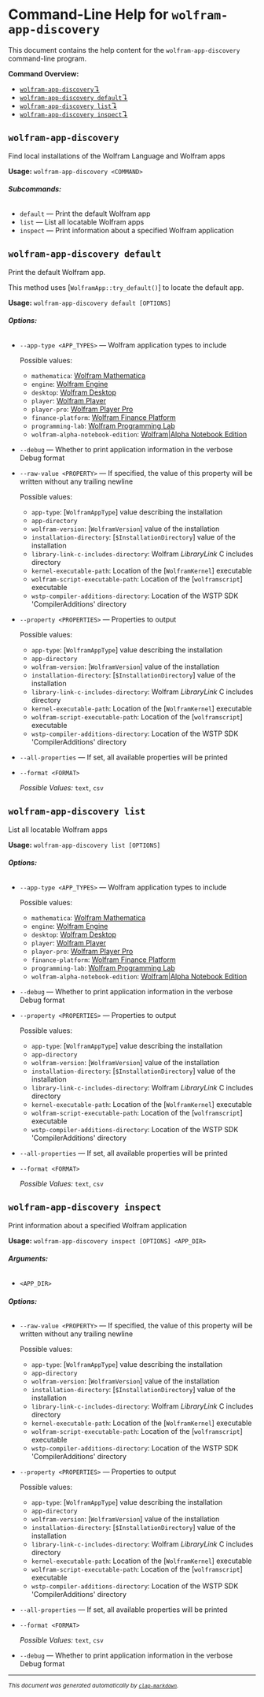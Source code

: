 # Command-Line Help for `wolfram-app-discovery`

This document contains the help content for the `wolfram-app-discovery` command-line program.

**Command Overview:**

* [`wolfram-app-discovery`↴](#wolfram-app-discovery)
* [`wolfram-app-discovery default`↴](#wolfram-app-discovery-default)
* [`wolfram-app-discovery list`↴](#wolfram-app-discovery-list)
* [`wolfram-app-discovery inspect`↴](#wolfram-app-discovery-inspect)

## `wolfram-app-discovery`

Find local installations of the Wolfram Language and Wolfram apps

**Usage:** `wolfram-app-discovery <COMMAND>`

###### **Subcommands:**

* `default` — Print the default Wolfram app
* `list` — List all locatable Wolfram apps
* `inspect` — Print information about a specified Wolfram application



## `wolfram-app-discovery default`

Print the default Wolfram app.

This method uses [`WolframApp::try_default()`] to locate the default app.

**Usage:** `wolfram-app-discovery default [OPTIONS]`

###### **Options:**

* `--app-type <APP_TYPES>` — Wolfram application types to include

  Possible values:
  - `mathematica`:
    [Wolfram Mathematica](https://www.wolfram.com/mathematica/)
  - `engine`:
    [Wolfram Engine](https://wolfram.com/engine)
  - `desktop`:
    [Wolfram Desktop](https://www.wolfram.com/desktop/)
  - `player`:
    [Wolfram Player](https://www.wolfram.com/player/)
  - `player-pro`:
    [Wolfram Player Pro](https://www.wolfram.com/player-pro/)
  - `finance-platform`:
    [Wolfram Finance Platform](https://www.wolfram.com/finance-platform/)
  - `programming-lab`:
    [Wolfram Programming Lab](https://www.wolfram.com/programming-lab/)
  - `wolfram-alpha-notebook-edition`:
    [Wolfram|Alpha Notebook Edition](https://www.wolfram.com/wolfram-alpha-notebook-edition/)

* `--debug` — Whether to print application information in the verbose Debug format
* `--raw-value <PROPERTY>` — If specified, the value of this property will be written without any trailing newline

  Possible values:
  - `app-type`:
    [`WolframAppType`] value describing the installation
  - `app-directory`
  - `wolfram-version`:
    [`WolframVersion`] value of the installation
  - `installation-directory`:
    [`$InstallationDirectory`] value of the installation
  - `library-link-c-includes-directory`:
    Wolfram *LibraryLink* C includes directory
  - `kernel-executable-path`:
    Location of the [`WolframKernel`] executable
  - `wolfram-script-executable-path`:
    Location of the [`wolframscript`] executable
  - `wstp-compiler-additions-directory`:
    Location of the WSTP SDK 'CompilerAdditions' directory

* `--property <PROPERTIES>` — Properties to output

  Possible values:
  - `app-type`:
    [`WolframAppType`] value describing the installation
  - `app-directory`
  - `wolfram-version`:
    [`WolframVersion`] value of the installation
  - `installation-directory`:
    [`$InstallationDirectory`] value of the installation
  - `library-link-c-includes-directory`:
    Wolfram *LibraryLink* C includes directory
  - `kernel-executable-path`:
    Location of the [`WolframKernel`] executable
  - `wolfram-script-executable-path`:
    Location of the [`wolframscript`] executable
  - `wstp-compiler-additions-directory`:
    Location of the WSTP SDK 'CompilerAdditions' directory

* `--all-properties` — If set, all available properties will be printed
* `--format <FORMAT>`

  *Possible Values:* `text`, `csv`




## `wolfram-app-discovery list`

List all locatable Wolfram apps

**Usage:** `wolfram-app-discovery list [OPTIONS]`

###### **Options:**

* `--app-type <APP_TYPES>` — Wolfram application types to include

  Possible values:
  - `mathematica`:
    [Wolfram Mathematica](https://www.wolfram.com/mathematica/)
  - `engine`:
    [Wolfram Engine](https://wolfram.com/engine)
  - `desktop`:
    [Wolfram Desktop](https://www.wolfram.com/desktop/)
  - `player`:
    [Wolfram Player](https://www.wolfram.com/player/)
  - `player-pro`:
    [Wolfram Player Pro](https://www.wolfram.com/player-pro/)
  - `finance-platform`:
    [Wolfram Finance Platform](https://www.wolfram.com/finance-platform/)
  - `programming-lab`:
    [Wolfram Programming Lab](https://www.wolfram.com/programming-lab/)
  - `wolfram-alpha-notebook-edition`:
    [Wolfram|Alpha Notebook Edition](https://www.wolfram.com/wolfram-alpha-notebook-edition/)

* `--debug` — Whether to print application information in the verbose Debug format
* `--property <PROPERTIES>` — Properties to output

  Possible values:
  - `app-type`:
    [`WolframAppType`] value describing the installation
  - `app-directory`
  - `wolfram-version`:
    [`WolframVersion`] value of the installation
  - `installation-directory`:
    [`$InstallationDirectory`] value of the installation
  - `library-link-c-includes-directory`:
    Wolfram *LibraryLink* C includes directory
  - `kernel-executable-path`:
    Location of the [`WolframKernel`] executable
  - `wolfram-script-executable-path`:
    Location of the [`wolframscript`] executable
  - `wstp-compiler-additions-directory`:
    Location of the WSTP SDK 'CompilerAdditions' directory

* `--all-properties` — If set, all available properties will be printed
* `--format <FORMAT>`

  *Possible Values:* `text`, `csv`




## `wolfram-app-discovery inspect`

Print information about a specified Wolfram application

**Usage:** `wolfram-app-discovery inspect [OPTIONS] <APP_DIR>`

###### **Arguments:**

* `<APP_DIR>`

###### **Options:**

* `--raw-value <PROPERTY>` — If specified, the value of this property will be written without any trailing newline

  Possible values:
  - `app-type`:
    [`WolframAppType`] value describing the installation
  - `app-directory`
  - `wolfram-version`:
    [`WolframVersion`] value of the installation
  - `installation-directory`:
    [`$InstallationDirectory`] value of the installation
  - `library-link-c-includes-directory`:
    Wolfram *LibraryLink* C includes directory
  - `kernel-executable-path`:
    Location of the [`WolframKernel`] executable
  - `wolfram-script-executable-path`:
    Location of the [`wolframscript`] executable
  - `wstp-compiler-additions-directory`:
    Location of the WSTP SDK 'CompilerAdditions' directory

* `--property <PROPERTIES>` — Properties to output

  Possible values:
  - `app-type`:
    [`WolframAppType`] value describing the installation
  - `app-directory`
  - `wolfram-version`:
    [`WolframVersion`] value of the installation
  - `installation-directory`:
    [`$InstallationDirectory`] value of the installation
  - `library-link-c-includes-directory`:
    Wolfram *LibraryLink* C includes directory
  - `kernel-executable-path`:
    Location of the [`WolframKernel`] executable
  - `wolfram-script-executable-path`:
    Location of the [`wolframscript`] executable
  - `wstp-compiler-additions-directory`:
    Location of the WSTP SDK 'CompilerAdditions' directory

* `--all-properties` — If set, all available properties will be printed
* `--format <FORMAT>`

  *Possible Values:* `text`, `csv`

* `--debug` — Whether to print application information in the verbose Debug format



<hr/>

<small><i>
    This document was generated automatically by
    <a href="https://crates.io/crates/clap-markdown"><code>clap-markdown</code></a>.
</i></small>

